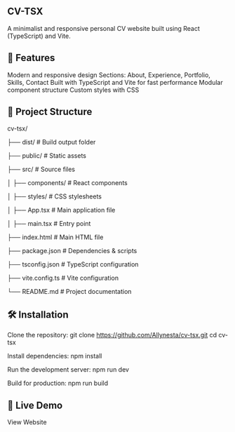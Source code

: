 CV-TSX
-------------------------------------------------------------------------------------------
A minimalist and responsive personal CV website built using React (TypeScript) and Vite.



🚀 Features
-------------------------------------------------------------------------------------------
Modern and responsive design
Sections: About, Experience, Portfolio, Skills, Contact
Built with TypeScript and Vite for fast performance
Modular component structure
Custom styles with CSS



📂 Project Structure
-------------------------------------------------------------------------------------------
cv-tsx/

├── dist/               # Build output folder

├── public/             # Static assets

├── src/                # Source files

│   ├── components/     # React components

│   ├── styles/         # CSS stylesheets

│   ├── App.tsx         # Main application file

│   ├── main.tsx        # Entry point

├── index.html          # Main HTML file

├── package.json        # Dependencies & scripts

├── tsconfig.json       # TypeScript configuration

├── vite.config.ts      # Vite configuration

└── README.md           # Project documentation



🛠️ Installation
-------------------------------------------------------------------------------------------
Clone the repository:
git clone https://github.com/Allynesta/cv-tsx.git
cd cv-tsx

Install dependencies:
npm install

Run the development server:
npm run dev

Build for production:
npm run build



🔗 Live Demo
-------------------------------------------------------------------------------------------
View Website
